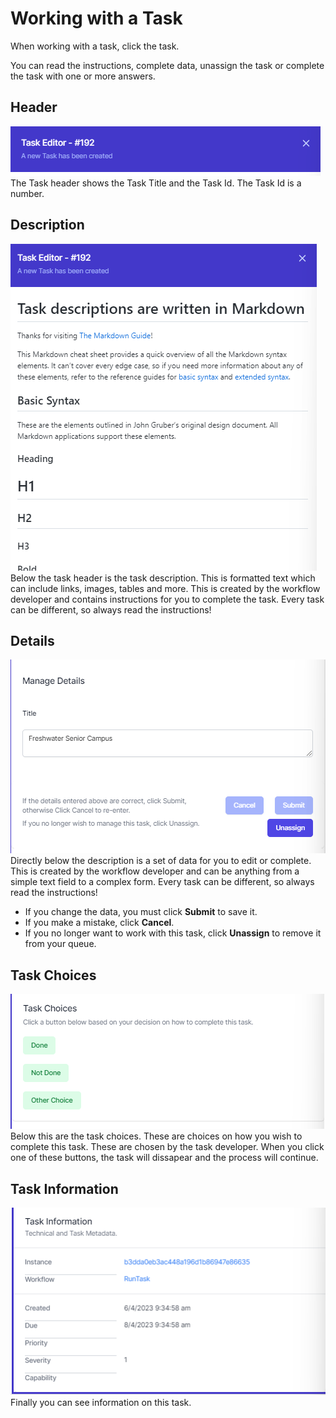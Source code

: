 # Working with a Task

When working with a task, click the task.

You can read the instructions, complete data, unassign the task or complete the task with one or more answers.

## Header

![](2023-04-06-09-35-53.png)
The Task header shows the Task Title and the Task Id. The Task Id is a number.

## Description

![](2023-04-06-09-36-35.png)
Below the task header is the task description. This is formatted text which can include links, images, tables and more. This is created by the workflow developer and contains instructions for you to complete the task. Every task can be different, so always read the instructions!

## Details

![](2023-04-06-09-37-51.png)
Directly below the description is a set of data for you to edit or complete. This is created by the workflow developer and can be anything from a simple text field to a complex form. Every task can be different, so always read the instructions!

- If you change the data, you must click **Submit** to save it.
- If you make a mistake, click **Cancel**.
- If you no longer want to work with this task, click **Unassign** to remove it from your queue.

## Task Choices

![](2023-04-06-09-39-47.png)
Below this are the task choices. These are choices on how you wish to complete this task. These are chosen by the task developer. When you click one of these buttons, the task will dissapear and the process will continue.

## Task Information

![](2023-04-06-09-40-46.png)
Finally you can see information on this task.